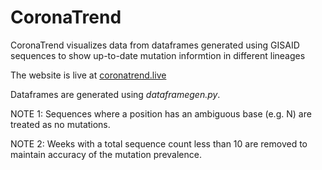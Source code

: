 
# CoronaTrend

CoronaTrend visualizes data from dataframes generated using GISAID sequences to show up-to-date mutation informtion in different lineages

The website is live at [coronatrend.live](coronatrend.live)

Dataframes are generated using _dataframegen.py_.


NOTE 1: 
Sequences where a position has an ambiguous base (e.g. N) are treated as no mutations.

NOTE 2:
Weeks with a total sequence count less than 10 are removed to maintain accuracy of the mutation prevalence.



